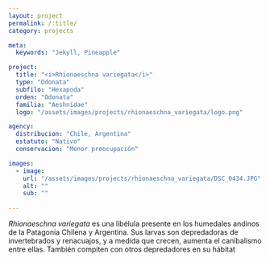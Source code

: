 ```yaml
---
layout: project
permalink: /:title/
category: projects

meta:
  keywords: "Jekyll, Pineapple"

project:
  title: "<i>Rhionaeschna variegata</i>"
  type: "Odonata"
  subfilo: "Hexapoda"
  orden: "Odonata"
  familia: "Aeshnidae"
  logo: "/assets/images/projects/rhionaeschna_variegata/logo.png"

agency:
  distribucion: "Chile, Argentina"
  estatuto: "Nativo"
  conservacion: "Menor preocupación"

images:
  - image:
    url: "/assets/images/projects/rhionaeschna_variegata/DSC_0434.JPG"
    alt: ""
    sub: ""
  
---
```

<p><i>Rhionaeschna variegata</i> es una libélula presente en los humedales andinos de la Patagonia Chilena y Argentina. Sus larvas son depredadoras de invertebrados y renacuajos, y a medida que crecen, aumenta el canibalismo entre ellas. También compiten con otros depredadores en su hábitat</p>

